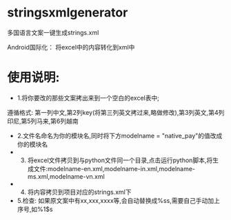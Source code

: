 # stringsxmlgenerator
多国语言文案一键生成strings.xml

Android国际化： 将excel中的内容转化到xml中

# 使用说明:
* 1.将你要改的那些文案拷出来到一个空白的excel表中;

遵循格式: 第一列中文,第2列key(将第三列英文拷过来,略做修改),第3列英文,第4列印尼,第5列马来,第6列越南

* 2.文件名命名为你的模块名,同时将下方modelname = "native_pay"的值改成你的模块名
* 3. 将excel文件拷贝到与python文件同一个目录,点击运行python脚本,将生成文件:modelname-en.xml,modelname-in.xml,modelname-ms.xml,modelname-vn.xml
* 4. 将内容拷贝到项目对应的strings.xml下
*  5.检查: 如果原文案中有xx,xxx,xxxx等,会自动替换成%ss,需要自己手动加上序号,如%1$s